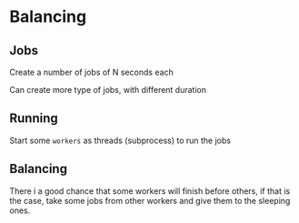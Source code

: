 # Balancing

## Jobs

Create a number of jobs of N seconds each

Can create more type of jobs, with different duration

## Running

Start some `workers` as threads (subprocess) to run the jobs

## Balancing

There i a good chance that some workers will finish before others, if that is the
case, take some jobs from other workers and give them to the sleeping ones.
